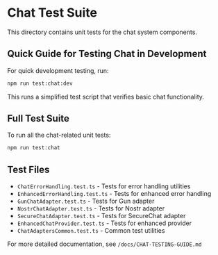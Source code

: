 # Chat Test Suite

This directory contains unit tests for the chat system components.

## Quick Guide for Testing Chat in Development

For quick development testing, run:

```bash
npm run test:chat:dev
```

This runs a simplified test script that verifies basic chat functionality.

## Full Test Suite

To run all the chat-related unit tests:

```bash
npm run test:chat
```

## Test Files

- `ChatErrorHandling.test.ts` - Tests for error handling utilities
- `EnhancedErrorHandling.test.ts` - Tests for enhanced error handling
- `GunChatAdapter.test.ts` - Tests for Gun adapter
- `NostrChatAdapter.test.ts` - Tests for Nostr adapter
- `SecureChatAdapter.test.ts` - Tests for SecureChat adapter
- `EnhancedChatProvider.test.ts` - Tests for enhanced provider
- `ChatAdaptersCommon.test.ts` - Common test utilities

For more detailed documentation, see `/docs/CHAT-TESTING-GUIDE.md`
